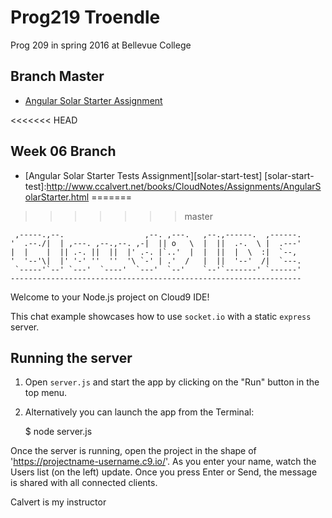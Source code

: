# Prog219 Troendle

Prog 209 in spring 2016 at Bellevue College

## Branch Master

- [Angular Solar Starter Assignment][solar-start]

[solar-start]:http://www.ccalvert.net/books/CloudNotes/Assignments/AngularSolarStarter.html

<<<<<<< HEAD
## Week 06 Branch

- [Angular Solar Starter Tests Assignment][solar-start-test]
[solar-start-test]:http://www.ccalvert.net/books/CloudNotes/Assignments/AngularSolarStarter.html
=======


>>>>>>> master

     ,-----.,--.                  ,--. ,---.   ,--.,------.  ,------.
    '  .--./|  | ,---. ,--.,--. ,-|  || o   \  |  ||  .-.  \ |  .---'
    |  |    |  || .-. ||  ||  |' .-. |`..'  |  |  ||  |  \  :|  `--, 
    '  '--'\|  |' '-' ''  ''  '\ `-' | .'  /   |  ||  '--'  /|  `---.
     `-----'`--' `---'  `----'  `---'  `--'    `--'`-------' `------'
    ----------------------------------------------------------------- 


Welcome to your Node.js project on Cloud9 IDE!

This chat example showcases how to use `socket.io` with a static `express` server.

## Running the server

1) Open `server.js` and start the app by clicking on the "Run" button in the top menu.

2) Alternatively you can launch the app from the Terminal:

    $ node server.js

Once the server is running, open the project in the shape of 'https://projectname-username.c9.io/'. As you enter your name, watch the Users list (on the left) update. Once you press Enter or Send, the message is shared with all connected clients.

Calvert is my instructor

